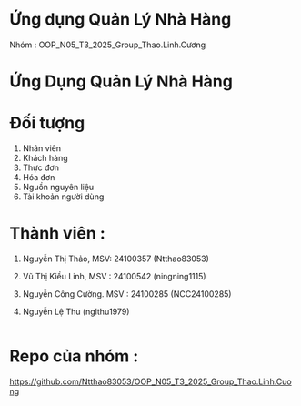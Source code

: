 # Ứng dụng Quản Lý Nhà Hàng

Nhóm : OOP_N05_T3_2025_Group_Thao.Linh.Cương
# Ứng Dụng Quản Lý Nhà Hàng
# Đối tượng
1. Nhân viên
2. Khách hàng
3. Thực đơn
4. Hóa đơn
5. Nguồn nguyên liệu
6. Tài khoản người dùng
# Thành viên :  
1. Nguyễn Thị Thảo, MSV: 24100357 (Ntthao83053)
2. Vũ Thị Kiều Linh, MSV : 24100542 (ningning1115)
3. Nguyễn Công Cường. MSV : 24100285 (NCC24100285)
4. Nguyễn Lệ Thu (nglthu1979)

   ```

# Repo của nhóm : 

https://github.com/Ntthao83053/OOP_N05_T3_2025_Group_Thao.Linh.Cuong
